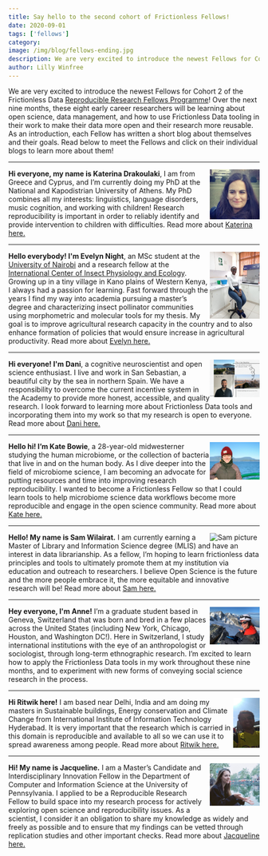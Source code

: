 ```yaml
---
title: Say hello to the second cohort of Frictionless Fellows!
date: 2020-09-01
tags: ['fellows']
category:
image: /img/blog/fellows-ending.jpg
description: We are very excited to introduce the newest Fellows for Cohort 2 of the Frictionless Data Reproducible Research Fellows Programme...
author: Lilly Winfree
---
```


We are very excited to introduce the newest Fellows for Cohort 2 of the Frictionless Data [Reproducible Research Fellows Programme](https://fellows.frictionlessdata.io/)! Over the next nine months, these eight early career researchers will be learning about open science, data management, and how to use Frictionless Data tooling in their work to make their data more open and their research more reusable. As an introduction, each Fellow has written a short blog about themselves and their goals. Read below to meet the Fellows and click on their individual blogs to learn more about them!

***

<img src="/img/blog/katerina-fellow.jpg" alt="Katerina picture" width="100px" align="right">

**Hi everyone, my name is Katerina Drakoulaki**, I am from Greece and Cyprus, and I’m currently doing my PhD at the National and Kapodistrian University of Athens. My PhD combines all my interests: linguistics, language disorders, music cognition, and working with children! Research reproducibility is important in order to reliably identify and provide intervention to children with difficulties. Read more about [Katerina here.](https://fellows.frictionlessdata.io/blog/hello-katerina/)
***

<img src="/img/blog/evelyn-fellow.jpg" alt="Evelyn picture" width="100px" align="right">

**Hello everybody! I'm Evelyn Night**, an MSc student at the [University of Nairobi](https://www.uonbi.ac.ke/) and a research fellow at the [International Center of Insect Physiology and Ecology](http://www.icipe.org/). Growing up in a tiny village in Kano plains of Western Kenya, I always had a passion for learning. Fast forward through the years I find my way into academia pursuing a master’s degree and characterizing insect pollinator communities using morphometric and molecular tools for my thesis. My goal is to improve agricultural research capacity in the country and to also enhance formation of policies that would ensure increase in agricultural productivity. Read more about [Evelyn here.](https://fellows.frictionlessdata.io/blog/hello-evelyn/)
***

<img src="/img/blog/dani-fellow.png" alt="Dani picture" width="100px" align="right">

**Hi everyone! I'm Dani**, a cognitive neuroscientist and open science enthusiast. I live and work in San Sebastian, a beautiful city by the sea in northern Spain. We have a responsibility to overcome the current incentive system in the Academy to provide more honest, accessible, and quality research. I look forward to learning more about Frictionless Data tools and incorporating them into my work so that my research is open to everyone. Read more about [Dani here.](https://fellows.frictionlessdata.io/blog/hello-dani/)
***

<img src="/img/blog/kate-fellow.png" alt="Kate picture" width="100px" align="right">

**Hello hi! I’m Kate Bowie**, a 28-year-old midwesterner studying the human microbiome, or the collection of bacteria that live in and on the human body. As I dive deeper into the field of microbiome science, I am becoming an advocate for putting resources and time into improving research reproducibility. I wanted to become a Frictionless Fellow so that I could learn tools to help microbiome science data workflows become more reproducible and engage in the open science community. Read more about [Kate here.](https://fellows.frictionlessdata.io/blog/hello-kate/)
***

<img src="/img/blog/sam-fellow.jpeg" alt="Sam picture" width="100px" align="right">

**Hello! My name is Sam Wilairat.** I am currently earning a Master of Library and Information Science degree (MLIS) and have an interest in data librarianship. As a fellow, I’m hoping to learn frictionless data principles and tools to ultimately promote them at my institution via education and outreach to researchers. I believe Open Science is the future and the more people embrace it, the more equitable and innovative research will be! Read more about [Sam here.](https://fellows.frictionlessdata.io/blog/hello-sam/)
***

<img src="/img/blog/anne-fellow.png" alt="Anne picture" width="100px" align="right">

**Hey everyone, I'm Anne!** I’m a graduate student based in Geneva, Switzerland that was born and bred in a few places across the United States (including New York, Chicago, Houston, and Washington DC!). Here in Switzerland, I study international institutions with the eye of an anthropologist or sociologist, through long-term ethnographic research. I’m excited to learn how to apply the Frictionless Data tools in my work throughout these nine months, and to experiment with new forms of conveying social science research in the process.
***

<img src="/img/blog/ritwik-fellow.png" alt="Ritwik picture" height="100px" align="right">

**Hi Ritwik here!** I am based near Delhi, India and am doing my masters in Sustainable buildings, Energy conservation and Climate Change from International Institute of Information Technology Hyderabad. It is very important that the research which is carried in this domain is reproducible and available to all so we can use it to spread awareness among people. Read more about [Ritwik here.](https://fellows.frictionlessdata.io/blog/hello-ritwik/)
***

<img src="/img/blog/jacqueline-fellow.jpg" alt="Jacqueline picture" width="100px" align="right">

**Hi! My name is Jacqueline.** I am a Master’s Candidate and Interdisciplinary Innovation Fellow in the Department of Computer and Information Science at the University of Pennsylvania. I applied to be a Reproducible Research Fellow to build space into my research process for actively exploring open science and reproducibility issues. As a scientist, I consider it an obligation to share my knowledge as widely and freely as possible and to ensure that my findings can be vetted through replication studies and other important checks. Read more about [Jacqueline here.](https://fellows.frictionlessdata.io/blog/hello-jacqueline/)